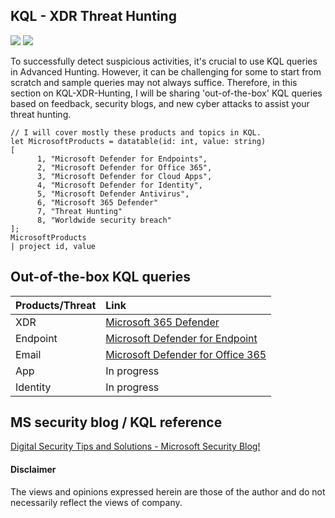 ## KQL - XDR Threat Hunting
<a href="https://learn.microsoft.com/en-us/azure/data-explorer/kusto/query/"><img src="https://img.shields.io/badge/Azure-KQL-00B2FF.svg?logo=microsoftazure&style=popout"></a>
<a href="https://learn.microsoft.com/en-us/azure/data-explorer/kusto/query/"><img src="https://img.shields.io/badge/Azure%20Data%20Explorer-%230078D4.svg?&style=popout&logo=azure%20data%20explorer&logoColor=white"/></a>

To successfully detect suspicious activities, it's crucial to use KQL queries in Advanced Hunting. However, it can be challenging for some to start from scratch and sample queries may not always suffice. Therefore, in this section on KQL-XDR-Hunting, I will be sharing 'out-of-the-box' KQL queries based on feedback, security blogs, and new cyber attacks to assist your threat hunting.

```
// I will cover mostly these products and topics in KQL.
let MicrosoftProducts = datatable(id: int, value: string)
[
      1, "Microsoft Defender for Endpoints", 
      2, "Microsoft Defender for Office 365", 
      3, "Microsoft Defender for Cloud Apps", 
      4, "Microsoft Defender for Identity", 
      5, "Microsoft Defender Antivirus", 
      6, "Microsoft 365 Defender"
      7, "Threat Hunting"
      8, "Worldwide security breach"
];
MicrosoftProducts
| project id, value
```

## Out-of-the-box KQL queries

| Products/Threat  | Link |
| :------------- | :------------- |
| XDR | [Microsoft 365 Defender](https://github.com/LearningKijo/KQL/tree/main/KQL-XDR-Hunting/XDR-Microsoft-365-Defender) |
| Endpoint   | [Microsoft Defender for Endpoint](https://github.com/LearningKijo/KQL/tree/main/KQL-XDR-Hunting/Endpoint-Microsoft-Defender-for-Endpoint)  |
| Email  | [Microsoft Defender for Office 365](https://github.com/LearningKijo/KQL/tree/main/KQL-XDR-Hunting/Email-Microsoft-Defender-for-Office365)  |
| App | In progress |
| Identity | In progress |

## MS security blog / KQL reference 
[Digital Security Tips and Solutions - Microsoft Security Blog!](https://www.microsoft.com/en-us/security/blog/)

#### Disclaimer
The views and opinions expressed herein are those of the author and do not necessarily reflect the views of company.
